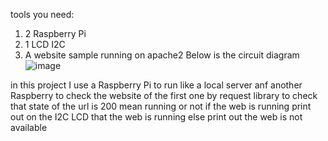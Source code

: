 tools you need: 
1. 2 Raspberry Pi
2. 1 LCD I2C
3. A website sample running on apache2
Below is the circuit diagram
![image](https://github.com/QuocWhite/reqest/assets/117848153/cddab2fe-43f0-4099-8a72-62cfa004e141)

in thís project I use a Raspberry Pi to run like a local server anf another Raspberry to check the website of the first one by request library to check that state of the url is 200 mean running or not
if the web is running print out on the I2C LCD that the web is running else print out the web is not available

